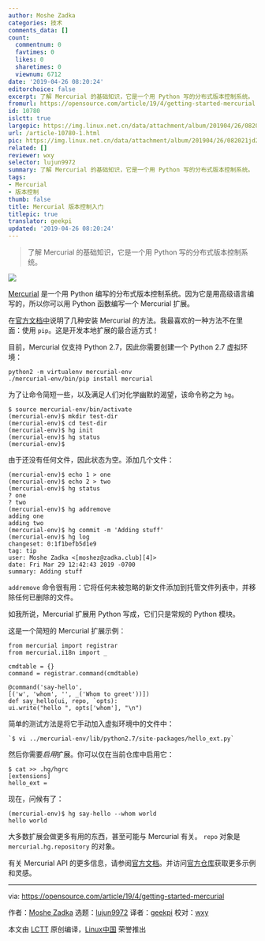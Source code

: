 ```yaml
---
author: Moshe Zadka
categories: 技术
comments_data: []
count:
  commentnum: 0
  favtimes: 0
  likes: 0
  sharetimes: 0
  viewnum: 6712
date: '2019-04-26 08:20:24'
editorchoice: false
excerpt: 了解 Mercurial 的基础知识，它是一个用 Python 写的分布式版本控制系统。
fromurl: https://opensource.com/article/19/4/getting-started-mercurial
id: 10780
islctt: true
largepic: https://img.linux.net.cn/data/attachment/album/201904/26/082021jd2hensehh1wosx9.jpg
url: /article-10780-1.html
pic: https://img.linux.net.cn/data/attachment/album/201904/26/082021jd2hensehh1wosx9.jpg.thumb.jpg
related: []
reviewer: wxy
selector: lujun9972
summary: 了解 Mercurial 的基础知识，它是一个用 Python 写的分布式版本控制系统。
tags:
- Mercurial
- 版本控制
thumb: false
title: Mercurial 版本控制入门
titlepic: true
translator: geekpi
updated: '2019-04-26 08:20:24'
---
```



> 
> 了解 Mercurial 的基础知识，它是一个用 Python 写的分布式版本控制系统。
> 
> 
> 


![](/data/attachment/album/201904/26/082021jd2hensehh1wosx9.jpg)


[Mercurial](https://www.mercurial-scm.org/) 是一个用 Python 编写的分布式版本控制系统。因为它是用高级语言编写的，所以你可以用 Python 函数编写一个 Mercurial 扩展。


在[官方文档中](https://www.mercurial-scm.org/wiki/UnixInstall)说明了几种安装 Mercurial 的方法。我最喜欢的一种方法不在里面：使用 `pip`。这是开发本地扩展的最合适方式！


目前，Mercurial 仅支持 Python 2.7，因此你需要创建一个 Python 2.7 虚拟环境：



```
python2 -m virtualenv mercurial-env
./mercurial-env/bin/pip install mercurial
```

为了让命令简短一些，以及满足人们对化学幽默的渴望，该命令称之为 `hg`。



```
$ source mercurial-env/bin/activate
(mercurial-env)$ mkdir test-dir
(mercurial-env)$ cd test-dir
(mercurial-env)$ hg init
(mercurial-env)$ hg status
(mercurial-env)$
```

由于还没有任何文件，因此状态为空。添加几个文件：



```
(mercurial-env)$ echo 1 > one
(mercurial-env)$ echo 2 > two
(mercurial-env)$ hg status
? one
? two
(mercurial-env)$ hg addremove
adding one
adding two
(mercurial-env)$ hg commit -m 'Adding stuff'
(mercurial-env)$ hg log
changeset: 0:1f1befb5d1e9
tag: tip
user: Moshe Zadka <[moshez@zadka.club][4]>
date: Fri Mar 29 12:42:43 2019 -0700
summary: Adding stuff
```

`addremove` 命令很有用：它将任何未被忽略的新文件添加到托管文件列表中，并移除任何已删除的文件。


如我所说，Mercurial 扩展用 Python 写成，它们只是常规的 Python 模块。


这是一个简短的 Mercurial 扩展示例：



```
from mercurial import registrar
from mercurial.i18n import _

cmdtable = {}
command = registrar.command(cmdtable)

@command('say-hello',
[('w', 'whom', '', _('Whom to greet'))])
def say_hello(ui, repo, `opts):
ui.write("hello ", opts['whom'], "\n")
```

简单的测试方法是将它手动加入虚拟环境中的文件中：



```
`$ vi ../mercurial-env/lib/python2.7/site-packages/hello_ext.py`
```

然后你需要*启用*扩展。你可以仅在当前仓库中启用它：



```
$ cat >> .hg/hgrc
[extensions]
hello_ext =
```

现在，问候有了：



```
(mercurial-env)$ hg say-hello --whom world
hello world
```

大多数扩展会做更多有用的东西，甚至可能与 Mercurial 有关。 `repo` 对象是 `mercurial.hg.repository` 的对象。


有关 Mercurial API 的更多信息，请参阅[官方文档](https://www.mercurial-scm.org/wiki/MercurialApi#Repositories)。并访问[官方仓库](https://www.mercurial-scm.org/repo/hg/file/tip/hgext)获取更多示例和灵感。




---


via: <https://opensource.com/article/19/4/getting-started-mercurial>


作者：[Moshe Zadka](https://opensource.com/users/moshez) 选题：[lujun9972](https://github.com/lujun9972) 译者：[geekpi](https://github.com/geekpi) 校对：[wxy](https://github.com/wxy)


本文由 [LCTT](https://github.com/LCTT/TranslateProject) 原创编译，[Linux中国](https://linux.cn/) 荣誉推出